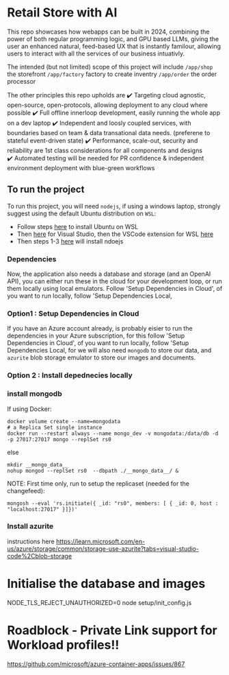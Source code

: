 

# Retail Store with AI

This repo showcases how webapps can be built in 2024, combining the power of both regular programming logic, and GPU based LLMs, giving the user an enhanced natural, feed-based UX that is instantly familour, allowing users to interact with all the services of our business intuativly.

The intended (but not limited) scope of this project will include
 `/app/shop` the storefront
 `/app/factory` factory to create inventry
 `/app/order` the order processor

The other principles this repo upholds are
 :heavy_check_mark:  Targeting cloud agnostic, open-source, open-protocols, allowing deployment to any cloud where possible
 :heavy_check_mark:  Full offline innerloop development, easily running the whole app on a dev laptop
 :heavy_check_mark:  Independent and loosly coupled services, with boundaries based on team & data transational data needs. (preferene to stateful event-driven state)
 :heavy_check_mark:  Performance, scale-out, security and reliability are 1st class considerations for all components and designs  
 :heavy_check_mark:  Automated testing will be needed for PR confidence & independent environment deployment with blue-green workflows  


## To run the project

To run this project, you will need `nodejs`,  if using a windows laptop, strongly suggest using the default Ubuntu distribution on `WSL`:

 * Follow steps [here](https://learn.microsoft.com/en-us/windows/wsl/install) to install Ubuntu on WSL
 * Then [here](https://code.visualstudio.com/) for Visual Studio, then the VSCode extension for WSL [here](https://marketplace.visualstudio.com/items?itemName=ms-vscode-remote.remote-wsl)
 * Then steps 1-3 [here](https://github.com/nodesource/distributions?tab=readme-ov-file#installation-instructions) will install ndoejs 

### Dependencies

Now, the application also needs a database and storage (and an OpenAI API), you can either run these in the cloud for your development loop, or run them locally using local emulators. Follow 'Setup Dependencies in Cloud', of you want to run locally, follow 'Setup Dependencies Local,


### Option1 : Setup Dependencies in Cloud



If you have an Azure account already, is probably eisier to run the dependencies in your Azure subscription, for this follow 'Setup Dependencies in Cloud', of you want to run locally, follow 'Setup Dependencies Local,  for we will also need `mongodb` to store our data, and `azurite` blob storage emulator to store our images and documents.


### Option 2 : Install depednecies locally


### install mongodb

If using Docker:

```
docker volume create --name=mongodata
# a Replica Set single instance
docker run --restart always --name mongo_dev -v mongodata:/data/db -d -p 27017:27017 mongo --replSet rs0
```
else

```
mkdir __mongo_data__
nohup mongod --replSet rs0  --dbpath ./__mongo_data__/ &
```

NOTE: First time only, run to setup the replicaset (needed for the changefeed):
```
mongosh --eval 'rs.initiate({ _id: "rs0", members: [ { _id: 0, host : "localhost:27017" }]})'
```

### Install azurite

instructions here https://learn.microsoft.com/en-us/azure/storage/common/storage-use-azurite?tabs=visual-studio-code%2Cblob-storage



# Initialise the database and images


NODE_TLS_REJECT_UNAUTHORIZED=0  node setup/init_config.js




#  Roadblock - Private Link support for Workload profiles!!
https://github.com/microsoft/azure-container-apps/issues/867

